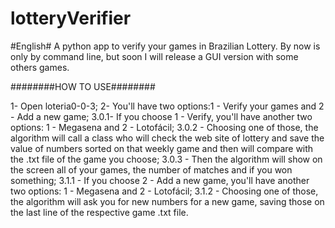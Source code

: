 # lotteryVerifier

#English#
A python app to verify your games in Brazilian Lottery.
By now is only by command line, but soon I will release a GUI version with some others games.  

########HOW TO USE########

1- Open loteria0-0-3;
2- You'll have two options:1 - Verify your games and 2 - Add a new game;
3.0.1- If you choose 1 - Verify, you'll have another two options: 1 - Megasena and 2 - Lotofácil;
3.0.2 - Choosing one of those, the algorithm will call a class who will check the web site of lottery and save the value of numbers sorted on that weekly game and then will compare with the .txt file of the game you choose;
3.0.3 - Then the algorithm will show on the screen all of your games, the number of matches and if you won something;
3.1.1 - If you choose 2 - Add a new game, you'll have another two options: 1 - Megasena and 2 - Lotofácil;
3.1.2 - Choosing one of those, the algorithm will ask you for new numbers for a new game, saving those on the last line of the respective game .txt file.
